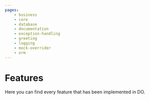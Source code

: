 ```yaml
---
pages:
    - business
    - core
    - database
    - documentation
    - exception-handling
    - greeting
    - logging
    - mock-overrider
    - orm
---
```


# Features

Here you can find every feature that has been implemented in DO.
